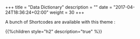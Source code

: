 +++
title = "Data Dictionary"
description = ""
date = "2017-04-24T18:36:24+02:00"
weight = 30
+++

A bunch of Shortcodes are available with this theme :

{{%children style="h2" description="true" %}}
